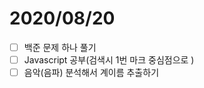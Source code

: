# 2020/08/20

- [ ]  백준 문제 하나 풀기<br/>
- [ ]  Javascript 공부(검색시 1번 마크 중심점으로 )<br/>
- [ ]  음악(음파) 분석해서 계이름 추출하기
